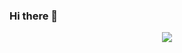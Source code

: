 ### Hi there 👋

<div align="center"> <img src="https://metrics.lecoq.io/insights/leven-comeon?template=classic&config.timezone=Asia%2FShanghai"> </div>

<!--
**leven-comeon/leven-comeon** is a ✨ _special_ ✨ repository because its `README.md` (this file) appears on your GitHub profile.

Here are some ideas to get you started:

- 🔭 I’m currently working on ...
- 🌱 I’m currently learning ...
- 👯 I’m looking to collaborate on ...
- 🤔 I’m looking for help with ...
- 💬 Ask me about ...
- 📫 How to reach me: ...
- 😄 Pronouns: ...
- ⚡ Fun fact: ...
-->
